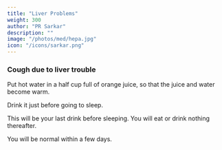 ```yaml
---
title: "Liver Problems"
weight: 300
author: "PR Sarkar"
description: ""
image: "/photos/med/hepa.jpg"
icon: "/icons/sarkar.png"
---
```


### Cough due to liver trouble

Put hot water in a half cup full of orange juice, so that the juice and water become warm.

Drink it just before going to sleep.

This will be your last drink before sleeping. You will eat or drink nothing thereafter. 

You will be normal within a few days.

